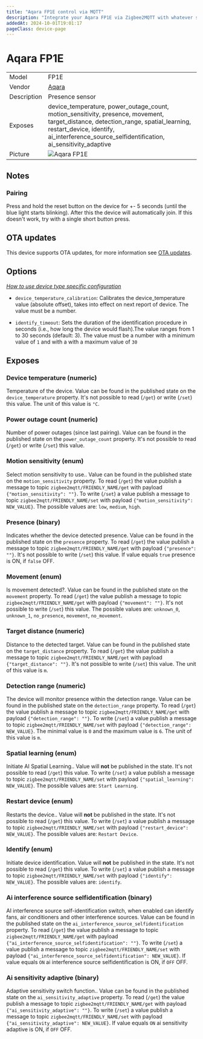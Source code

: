 ```yaml
---
title: "Aqara FP1E control via MQTT"
description: "Integrate your Aqara FP1E via Zigbee2MQTT with whatever smart home infrastructure you are using without the vendor's bridge or gateway."
addedAt: 2024-10-01T19:01:17
pageClass: device-page
---
```


<!-- !!!! -->
<!-- ATTENTION: This file is auto-generated through docgen! -->
<!-- You can only edit the "Notes"-Section between the two comment lines "Notes BEGIN" and "Notes END". -->
<!-- Do not use h1 or h2 heading within "## Notes"-Section. -->
<!-- !!!! -->

# Aqara FP1E

|     |     |
|-----|-----|
| Model | FP1E  |
| Vendor  | [Aqara](/supported-devices/#v=Aqara)  |
| Description | Presence sensor |
| Exposes | device_temperature, power_outage_count, motion_sensitivity, presence, movement, target_distance, detection_range, spatial_learning, restart_device, identify, ai_interference_source_selfidentification, ai_sensitivity_adaptive |
| Picture | ![Aqara FP1E](https://www.zigbee2mqtt.io/images/devices/FP1E.png) |


<!-- Notes BEGIN: You can edit here. Add "## Notes" headline if not already present. -->
## Notes

### Pairing
Press and hold the reset button on the device for +- 5 seconds (until the blue light starts blinking).
After this the device will automatically join. If this doesn't work, try with a single short button press.
<!-- Notes END: Do not edit below this line -->


## OTA updates
This device supports OTA updates, for more information see [OTA updates](../guide/usage/ota_updates.md).


## Options
*[How to use device type specific configuration](../guide/configuration/devices-groups.md#specific-device-options)*

* `device_temperature_calibration`: Calibrates the device_temperature value (absolute offset), takes into effect on next report of device. The value must be a number.

* `identify_timeout`: Sets the duration of the identification procedure in seconds (i.e., how long the device would flash).The value ranges from 1 to 30 seconds (default: 3). The value must be a number with a minimum value of `1` and with a with a maximum value of `30`


## Exposes

### Device temperature (numeric)
Temperature of the device.
Value can be found in the published state on the `device_temperature` property.
It's not possible to read (`/get`) or write (`/set`) this value.
The unit of this value is `°C`.

### Power outage count (numeric)
Number of power outages (since last pairing).
Value can be found in the published state on the `power_outage_count` property.
It's not possible to read (`/get`) or write (`/set`) this value.

### Motion sensitivity (enum)
Select motion sensitivity to use..
Value can be found in the published state on the `motion_sensitivity` property.
To read (`/get`) the value publish a message to topic `zigbee2mqtt/FRIENDLY_NAME/get` with payload `{"motion_sensitivity": ""}`.
To write (`/set`) a value publish a message to topic `zigbee2mqtt/FRIENDLY_NAME/set` with payload `{"motion_sensitivity": NEW_VALUE}`.
The possible values are: `low`, `medium`, `high`.

### Presence (binary)
Indicates whether the device detected presence.
Value can be found in the published state on the `presence` property.
To read (`/get`) the value publish a message to topic `zigbee2mqtt/FRIENDLY_NAME/get` with payload `{"presence": ""}`.
It's not possible to write (`/set`) this value.
If value equals `true` presence is ON, if `false` OFF.

### Movement (enum)
Is movement detected?.
Value can be found in the published state on the `movement` property.
To read (`/get`) the value publish a message to topic `zigbee2mqtt/FRIENDLY_NAME/get` with payload `{"movement": ""}`.
It's not possible to write (`/set`) this value.
The possible values are: `unknown_0`, `unknown_1`, `no_presence`, `movement`, `no_movement`.

### Target distance (numeric)
Distance to the detected target.
Value can be found in the published state on the `target_distance` property.
To read (`/get`) the value publish a message to topic `zigbee2mqtt/FRIENDLY_NAME/get` with payload `{"target_distance": ""}`.
It's not possible to write (`/set`) this value.
The unit of this value is `m`.

### Detection range (numeric)
The device will monitor presence within the detection range.
Value can be found in the published state on the `detection_range` property.
To read (`/get`) the value publish a message to topic `zigbee2mqtt/FRIENDLY_NAME/get` with payload `{"detection_range": ""}`.
To write (`/set`) a value publish a message to topic `zigbee2mqtt/FRIENDLY_NAME/set` with payload `{"detection_range": NEW_VALUE}`.
The minimal value is `0` and the maximum value is `6`.
The unit of this value is `m`.

### Spatial learning (enum)
Initiate AI Spatial Learning..
Value will **not** be published in the state.
It's not possible to read (`/get`) this value.
To write (`/set`) a value publish a message to topic `zigbee2mqtt/FRIENDLY_NAME/set` with payload `{"spatial_learning": NEW_VALUE}`.
The possible values are: `Start Learning`.

### Restart device (enum)
Restarts the device..
Value will **not** be published in the state.
It's not possible to read (`/get`) this value.
To write (`/set`) a value publish a message to topic `zigbee2mqtt/FRIENDLY_NAME/set` with payload `{"restart_device": NEW_VALUE}`.
The possible values are: `Restart Device`.

### Identify (enum)
Initiate device identification.
Value will **not** be published in the state.
It's not possible to read (`/get`) this value.
To write (`/set`) a value publish a message to topic `zigbee2mqtt/FRIENDLY_NAME/set` with payload `{"identify": NEW_VALUE}`.
The possible values are: `identify`.

### Ai interference source selfidentification (binary)
AI interference source self-identification switch, when enabled can identify fans, air conditioners and other interference sources.
Value can be found in the published state on the `ai_interference_source_selfidentification` property.
To read (`/get`) the value publish a message to topic `zigbee2mqtt/FRIENDLY_NAME/get` with payload `{"ai_interference_source_selfidentification": ""}`.
To write (`/set`) a value publish a message to topic `zigbee2mqtt/FRIENDLY_NAME/set` with payload `{"ai_interference_source_selfidentification": NEW_VALUE}`.
If value equals `ON` ai interference source selfidentification is ON, if `OFF` OFF.

### Ai sensitivity adaptive (binary)
Adaptive sensitivity switch function..
Value can be found in the published state on the `ai_sensitivity_adaptive` property.
To read (`/get`) the value publish a message to topic `zigbee2mqtt/FRIENDLY_NAME/get` with payload `{"ai_sensitivity_adaptive": ""}`.
To write (`/set`) a value publish a message to topic `zigbee2mqtt/FRIENDLY_NAME/set` with payload `{"ai_sensitivity_adaptive": NEW_VALUE}`.
If value equals `ON` ai sensitivity adaptive is ON, if `OFF` OFF.

